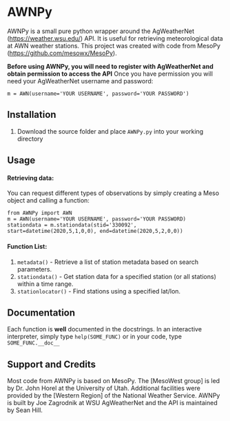 # AWNPy

AWNPy is a small pure python wrapper around the AgWeatherNet (https://weather.wsu.edu/) API. It is useful for retrieving meteorological data at AWN weather stations. This project was created with code from MesoPy (https://github.com/mesowx/MesoPy).

**Before using AWNPy, you will need to register with AgWeatherNet and obtain permission to access the API** Once you have permission you will need your AgWeatherNet username and password: 
```
m = AWN(username='YOUR USERNAME', password='YOUR PASSWORD')
```
## Installation

1. Download the source folder and place `AWNPy.py` into your working directory

## Usage
#### Retrieving data:
You can request different types of observations by simply creating a Meso object and calling a function:

```
from AWNPy import AWN
m = AWN(username='YOUR USERNAME', password='YOUR PASSWORD)
stationdata = m.stationdata(stid='330092', start=datetime(2020,5,1,0,0), end=datetime(2020,5,2,0,0))
```

#### Function List:
1. `metadata()` - Retrieve a list of station metadata based on search parameters.
2. `stationdata()` - Get station data for a specified station (or all stations) within a time range. 
3. `stationlocator()` - Find stations using a specified lat/lon. 

## Documentation
Each function is **well** documented in the docstrings. In an interactive interpreter, simply type `help(SOME_FUNC)` or in your code, type `SOME_FUNC.__doc__` 

## Support and Credits
Most code from AWNPy is based on MesoPy. The [MesoWest group] is led by  Dr. John Horel at the University of Utah. Additional facilities were provided by the [Western Region] of the National Weather Service. AWNPy is built by Joe Zagrodnik at WSU AgWeatherNet and the API is maintained by Sean Hill. 
